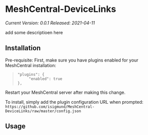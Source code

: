 
# MeshCentral-DeviceLinks

*Current Version: 0.0.1
Released: 2021-04-11*

add some descriptioen here

## Installation

 Pre-requisite: First, make sure you have plugins enabled for your MeshCentral installation:
>     "plugins": {
>          "enabled": true
>     },
Restart your MeshCentral server after making this change.

 To install, simply add the plugin configuration URL when prompted:
 `https://github.com/isigmund/MeshCentral-DeviceLinks/raw/master/config.json`

## Usage
